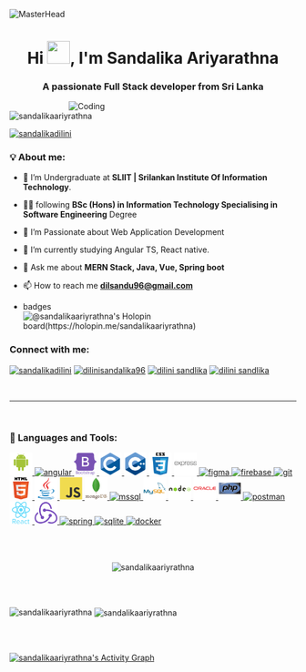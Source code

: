 ![MasterHead](https://www.softsuave.com/blog/wp-content/uploads/2020/11/mobile-app-development-lifecycle-softsuave.gif)
<h1 align="center">Hi  <img src="https://raw.githubusercontent.com/MartinHeinz/MartinHeinz/master/wave.gif" width="40px" height="40px">, I'm Sandalika Ariyarathna</h1>
<h3 align="center">A passionate Full Stack developer from Sri Lanka</h3>
<img align="right" alt="Coding" width="400" src="https://camo.githubusercontent.com/5ff9182d12e799168a3bb67b88df7388ae08ede3/68747470733a2f2f6d69726f2e6d656469756d2e636f6d2f6d61782f3837352f312a7164415731546a434e353768316c6275757a766368672e676966">
<p align="left"> <img src="https://komarev.com/ghpvc/?username=sandalikaariyrathna&label=Profile%20views&color=0e75b6&style=flat" alt="sandalikaariyrathna" /> </p>

<p align="left"> <a href="https://twitter.com/sandalikadilini" target="blank"><img src="https://img.shields.io/twitter/follow/sandalikadilini?logo=twitter&style=for-the-badge" alt="sandalikadilini" /></a> </p>

### :bulb: About me:

- 🔭 I’m Undergraduate at **SLIIT | Srilankan Institute Of Information Technology**.

- 👨‍💻 following **BSc (Hons) in Information Technology Specialising in Software Engineering** Degree

- 👀 I’m Passionate about Web Application Development

- 🌱 I’m currently studying Angular TS, React native.

- 💬 Ask me about **MERN Stack, Java, Vue, Spring boot**

- 📫 How to reach me **dilsandu96@gmail.com**

- badges ![@sandalikaariyrathna's Holopin board(https://holopin.me/sandalikaariyrathna)](https://holopin.io/@sandalikaariyrathna)


<h3 align="left">Connect with me:</h3>
<p align="left">
<a href="https://twitter.com/sandalikadilini" target="blank"><img align="center" src="https://raw.githubusercontent.com/rahuldkjain/github-profile-readme-generator/master/src/images/icons/Social/twitter.svg" alt="sandalikadilini" height="30" width="40" /></a>
<a href="https://www.linkedin.com/in/dilini-sandalika96/" target="blank"><img align="center" src="https://raw.githubusercontent.com/rahuldkjain/github-profile-readme-generator/master/src/images/icons/Social/linked-in-alt.svg" alt="dilinisandalika96" height="30" width="40" /></a>
<a href="https://www.facebook.com/profile.php?id=100009407160156" target="blank"><img align="center" src="https://raw.githubusercontent.com/rahuldkjain/github-profile-readme-generator/master/src/images/icons/Social/facebook.svg" alt="dilini sandlika" height="30" width="40" /></a>
<a href="https://www.instagram.com/dilinisandalika/" target="blank"><img align="center" src="https://raw.githubusercontent.com/rahuldkjain/github-profile-readme-generator/master/src/images/icons/Social/instagram.svg" alt="dilini sandlika" height="30" width="40" /></a>

</p>
<br>
<hr>
<br>
<h3 align="left">🚀 Languages and Tools:</h3>
<p align="left">
 <a href="https://developer.android.com" target="_blank" rel="noreferrer"> <img src="https://raw.githubusercontent.com/devicons/devicon/master/icons/android/android-original-wordmark.svg" alt="android" width="40" height="40"/> </a> 
 <a href="https://angular.io" target="_blank" rel="noreferrer"> <img src="https://angular.io/assets/images/logos/angular/angular.svg" alt="angular" width="40" height="40"/> </a>
 <a href="https://getbootstrap.com" target="_blank" rel="noreferrer"> <img src="https://raw.githubusercontent.com/devicons/devicon/master/icons/bootstrap/bootstrap-plain-wordmark.svg" alt="bootstrap" width="40" height="40"/> </a>
 <a href="https://www.cprogramming.com/" target="_blank" rel="noreferrer"> <img src="https://raw.githubusercontent.com/devicons/devicon/master/icons/c/c-original.svg" alt="c" width="40" height="40"/> </a>
 <a href="https://www.w3schools.com/cpp/" target="_blank" rel="noreferrer"> <img src="https://raw.githubusercontent.com/devicons/devicon/master/icons/cplusplus/cplusplus-original.svg" alt="cplusplus" width="40" height="40"/>
 </a> <a href="https://www.w3schools.com/css/" target="_blank" rel="noreferrer"> <img src="https://raw.githubusercontent.com/devicons/devicon/master/icons/css3/css3-original-wordmark.svg" alt="css3" width="40" height="40"/> </a>
 <a href="https://expressjs.com" target="_blank" rel="noreferrer"> <img src="https://raw.githubusercontent.com/devicons/devicon/master/icons/express/express-original-wordmark.svg" alt="express" width="40" height="40"/> </a>
 <a href="https://www.figma.com/" target="_blank" rel="noreferrer"> <img src="https://www.vectorlogo.zone/logos/figma/figma-icon.svg" alt="figma" width="40" height="40"/> </a> <a href="https://firebase.google.com/" target="_blank" rel="noreferrer"> <img src="https://www.vectorlogo.zone/logos/firebase/firebase-icon.svg" alt="firebase" width="40" height="40"/> </a>
 <a href="https://git-scm.com/" target="_blank" rel="noreferrer"> <img src="https://www.vectorlogo.zone/logos/git-scm/git-scm-icon.svg" alt="git" width="40" height="40"/> </a> <a href="https://www.w3.org/html/" target="_blank" rel="noreferrer"> <img src="https://raw.githubusercontent.com/devicons/devicon/master/icons/html5/html5-original-wordmark.svg" alt="html5" width="40" height="40"/> </a>
 <a href="https://www.java.com" target="_blank" rel="noreferrer"> <img src="https://raw.githubusercontent.com/devicons/devicon/master/icons/java/java-original.svg" alt="java" width="40" height="40"/> </a> <a href="https://developer.mozilla.org/en-US/docs/Web/JavaScript" target="_blank" rel="noreferrer"> <img src="https://raw.githubusercontent.com/devicons/devicon/master/icons/javascript/javascript-original.svg" alt="javascript" width="40" height="40"/> </a>
 <a href="https://www.mongodb.com/" target="_blank" rel="noreferrer"> <img src="https://raw.githubusercontent.com/devicons/devicon/master/icons/mongodb/mongodb-original-wordmark.svg" alt="mongodb" width="40" height="40"/> </a> <a href="https://www.microsoft.com/en-us/sql-server" target="_blank" rel="noreferrer"> <img src="https://www.svgrepo.com/show/303229/microsoft-sql-server-logo.svg" alt="mssql" width="40" height="40"/> </a> <a href="https://www.mysql.com/" target="_blank" rel="noreferrer"> <img src="https://raw.githubusercontent.com/devicons/devicon/master/icons/mysql/mysql-original-wordmark.svg" alt="mysql" width="40" height="40"/> </a>
 <a href="https://nodejs.org" target="_blank" rel="noreferrer"> <img src="https://raw.githubusercontent.com/devicons/devicon/master/icons/nodejs/nodejs-original-wordmark.svg" alt="nodejs" width="40" height="40"/> </a> <a href="https://www.oracle.com/" target="_blank" rel="noreferrer"> <img src="https://raw.githubusercontent.com/devicons/devicon/master/icons/oracle/oracle-original.svg" alt="oracle" width="40" height="40"/> </a> <a href="https://www.php.net" target="_blank" rel="noreferrer"> <img src="https://raw.githubusercontent.com/devicons/devicon/master/icons/php/php-original.svg" alt="php" width="40" height="40"/> </a>
 <a href="https://postman.com" target="_blank" rel="noreferrer"> <img src="https://www.vectorlogo.zone/logos/getpostman/getpostman-icon.svg" alt="postman" width="40" height="40"/> </a> <a href="https://reactjs.org/" target="_blank" rel="noreferrer"> <img src="https://raw.githubusercontent.com/devicons/devicon/master/icons/react/react-original-wordmark.svg" alt="react" width="40" height="40"/> </a> <a href="https://redux.js.org" target="_blank" rel="noreferrer"> <img src="https://raw.githubusercontent.com/devicons/devicon/master/icons/redux/redux-original.svg" alt="redux" width="40" height="40"/> </a> <a href="https://spring.io/" target="_blank" rel="noreferrer"> <img src="https://www.vectorlogo.zone/logos/springio/springio-icon.svg" alt="spring" width="40" height="40"/> </a> <a href="https://www.sqlite.org/" target="_blank" rel="noreferrer"> <img src="https://www.vectorlogo.zone/logos/sqlite/sqlite-icon.svg" alt="sqlite" width="40" height="40"/> </a> <a href="https://hub.docker.com/" target="_blank" rel="noreferrer"> <img src="https://www.vectorlogo.zone/logos/docker/docker-icon.svg" alt="docker" width="40" height="40"/> </a>

</p>


<br/>
<br/>

<p align="center">
<img align="center" src="https://github-readme-streak-stats.herokuapp.com/?user=sandalikaariyrathna&theme=highcontrast&fire=DD2727" alt="sandalikaariyrathna" />
</p>

<br/>
<br/>

<p>
<img align="left" src="https://github-readme-stats.vercel.app/api/top-langs?username=sandalikaariyrathna&show_icons=true&locale=en&layout=compact&theme=react&hide_border=true&bg_color=0D1117" alt="sandalikaariyrathna" />
</p>

<p>&nbsp;<img align="center" src="https://github-readme-stats.vercel.app/api?username=sandalikaariyrathna&show_icons=true&locale=en&theme=react&hide_border=true&bg_color=0D1117" alt="sandalikaariyrathna" /></p>

<br/>
<br/>

<a href="https://github.com/sandalikaariyrathna/github-readme-activity-graph"><img alt="sandalikaariyrathna's Activity Graph" src="https://activity-graph.herokuapp.com/graph?username=sandalikaariyrathna&bg_color=0D1117&color=5BCDEC&line=5BCDEC&point=FFFFFF&hide_border=true" /></a>

<br/>
<br/>

